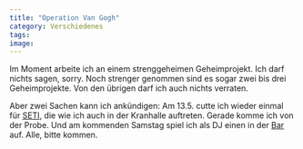 ```yaml
---
title: "Operation Van Gogh"
category: Verschiedenes
tags: 
image: 
---
```


Im Moment arbeite ich an einem strenggeheimen Geheimprojekt. Ich darf nichts sagen, sorry. Noch strenger genommen sind es sogar zwei bis drei Geheimprojekte. Von den übrigen darf ich auch nichts verraten.  

  

Aber zwei Sachen kann ich ankündigen: Am 13.5. cutte ich wieder einmal für [SETI](http://www.seti-projekt.de), die wie ich auch in der Kranhalle auftreten. Gerade komme ich von der Probe. Und am kommenden Samstag spiel ich als DJ einen in der [Bar](http://www.misantropolis.de/2006/04/noch-ein-flyer) auf. Alle, bitte kommen.